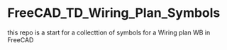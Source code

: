 # FreeCAD_TD_Wiring_Plan_Symbols
 this repo is a start for a collecttion of symbols for a Wiring plan WB in FreeCAD
